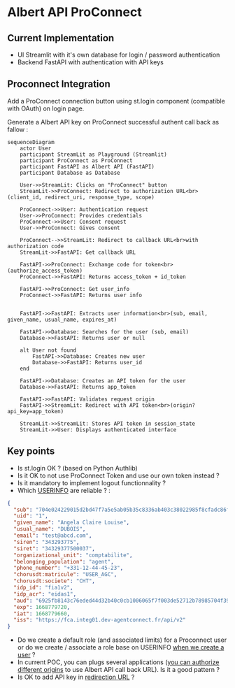 # Albert API ProConnect

## Current Implementation

* UI Streamlit with it's own database for login / password authentication
* Backend FastAPI with authentication with API keys

## Proconnect Integration

Add a ProConnect connection button using st.login component (compatible with OAuth) on login page.

Generate a Albert API key on ProConnect successful authent call back as fallow :

```mermaid
sequenceDiagram
    actor User
    participant StreamLit as Playground (Streamlit)
    participant ProConnect as ProConnect
    participant FastAPI as Albert API (FastAPI)
    participant Database as Database
    
    User->>StreamLit: Clicks on "ProConnect" button
    StreamLit->>ProConnect: Redirect to authorization URL<br>(client_id, redirect_uri, response_type, scope)
    
    ProConnect->>User: Authentication request
    User->>ProConnect: Provides credentials
    ProConnect->>User: Consent request
    User->>ProConnect: Gives consent
   
    ProConnect-->>StreamLit: Redirect to callback URL<br>with authorization code
    StreamLit->>FastAPI: Get callback URL
    
    FastAPI->>ProConnect: Exchange code for token<br>(authorize_access_token)
    ProConnect->>FastAPI: Returns access_token + id_token

    FastAPI->>ProConnect: Get user_info
    ProConnect->>FastAPI: Returns user info

    
    FastAPI->>FastAPI: Extracts user information<br>(sub, email, given_name, usual_name, expires_at)
    
    FastAPI->>Database: Searches for the user (sub, email)
    Database->>FastAPI: Returns user or null
    
    alt User not found
        FastAPI->>Database: Creates new user
        Database->>FastAPI: Returns user_id
    end
    
    FastAPI->>Database: Creates an API token for the user
    Database->>FastAPI: Returns app_token
    
    FastAPI->>FastAPI: Validates request origin
    FastAPI->>StreamLit: Redirect with API token<br>(origin?api_key=app_token)
    
    StreamLit->>StreamLit: Stores API token in session_state
    StreamLit->>User: Displays authenticated interface
```

## Key points 

* Is st.login OK ? (based on Python Authlib)
* Is it OK to not use ProConnect Token and use our own token instead ?
* Is it mandatory to implement logout functionnality ?
*  Which [USERINFO](https://partenaires.proconnect.gouv.fr/docs/ressources/glossaire) are reliable ? :
```json
{
  "sub": "704e024229015d2bd47f7a5e5ab05b35c8336ab403c38022985f8cfadc86fe91",
  "uid": "1",
  "given_name": "Angela Claire Louise",
  "usual_name": "DUBOIS",
  "email": "test@abcd.com",
  "siren": "343293775",
  "siret": "34329377500037",
  "organizational_unit": "comptabilite",
  "belonging_population": "agent",
  "phone_number": "+331-12-44-45-23",
  "chorusdt:matricule": "USER_AGC",
  "chorusdt:societe": "CHT",
  "idp_id": "fia1v2",
  "idp_acr": "eidas1",
  "aud": "6925fb8143c76eded44d32b40c0cb1006065f7f003de52712b78985704f39950",
  "exp": 1668779720,
  "iat": 1668779660,
  "iss": "https://fca.integ01.dev-agentconnect.fr/api/v2"
}
```

* Do we create a default role (and associated limits) for a Proconnect user or do we create / associate a role base on USERINFO [when we create a user](../app/endpoints/oauth2.py#L49) ?
* In current POC, you can plugs several applications ([you can authorize different origins](../app/endpoints/oauth2.py#L66) to use Albert API call back URL). Is it a good pattern ?
* Is OK to add API key in [redirection URL](../app/endpoints/oauth2.py#L70) ?